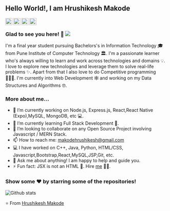 ## Hello World!, I am Hrushikesh Makode

<a href="https://www.codechef.com/users/hrushi_makode">
  <img align="left" alt="Hrushikesh's Codechef" width="22px" src="https://cdn.jsdelivr.net/npm/simple-icons@v3/icons/codechef.svg" />
</a>

<a href="https://www.hackerrank.com/hrushi_makode">
  <img align="left" alt="Hrushikesh's Hackerrank" width="22px" src="https://cdn.jsdelivr.net/npm/simple-icons@v3/icons/hackerrank.svg" />
</a>

<a href="https://www.linkedin.com/in/hrushikesh-makode-75116a147/">
  <img align="left" alt="Hruhikesh's Linkdein" width="22px" src="https://cdn.jsdelivr.net/npm/simple-icons@v3/icons/linkedin.svg" />
</a>

<a href="https://github.com/HrushiMakode">
  <img align="left" alt="Hrushikesh's Github" width="22px" src="https://cdn.jsdelivr.net/npm/simple-icons@v3/icons/github.svg" />
</a>

<br />

### Glad to see you here! 🤩 ![](https://visitor-badge.glitch.me/badge?page_id=HrushiMakode.HrushiMakode)

I'm a final year student pursuing Bachelors's in Information Technology 🎓 from Pune Institute of Computer Technology 🏛. I'm a passionate learner who's always willing to learn and work across technologies and domains 💡. I love to explore new technologies and leverage them to solve real-life problems ✨. Apart from that I also love to do Competitive programming 👨🏻‍💻. I'm currently into Web Development 🕸️ and working on my Data Structures and Algorithms 🤓.

### More about me...

- 🔭 I’m currently working on Node.js, Express.js, React,React Native (Expo),MySQL, MongoDB, etc 💻.
- 🌱 I’m currently learning Full Stack Development 🚀.
- 👯 I’m looking to collaborate on any Open Source Project involving Javascript / MERN Stack.
- 📫 How to reach me: makodehrushikesh@gmail.com 
- 💻 I have worked on C++, Java, Python, HTML/CSS, Javascript,Bootstrap,React,MySQL,JSP,Git, etc.
- 💬 Ask me about anything! I am happy to help and guide you.
- ⚡ Fun fact: JSX is not an HTML 🤣. Hire [me](mailto:makodehrushikesh@gmail.com?Subject=Hello%20Hrushikesh) 👨‍💻.

### Show some ❤️ by starring some of the repositories!

![Github stats](https://github-readme-stats.vercel.app/api?username=HrushiMakode&show_icons=true&hide_border=true)

⭐️ From [Hrushikesh Makode](https://github.com/HrushiMakode)
